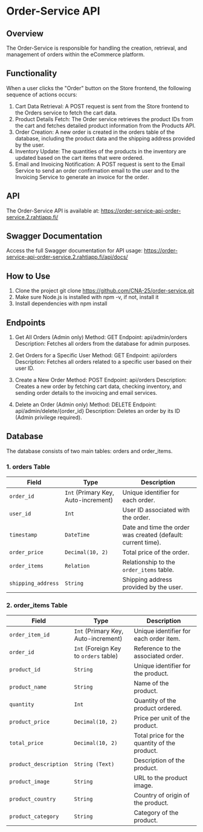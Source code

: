 # Order-Service API

## Overview
The Order-Service is responsible for handling the creation, retrieval, and management of orders within the eCommerce platform.

## Functionality

When a user clicks the "Order" button on the Store frontend, the following sequence of actions occurs:

1. Cart Data Retrieval: A POST request is sent from the Store frontend to the Orders service to fetch the cart data.
2. Product Details Fetch: The Order service retrieves the product IDs from the cart and fetches detailed product information from the Products API.
3. Order Creation: A new order is created in the orders table of the database, including the product data and the shipping address provided by the user.
4. Inventory Update: The quantities of the products in the inventory are updated based on the cart items that were ordered.
5. Email and Invoicing Notification: A POST request is sent to the Email Service to send an order confirmation email to the user and to the Invoicing Service to generate an invoice for the order.

## API
The Order-Service API is available at:
https://order-service-api-order-service.2.rahtiapp.fi/

## Swagger Documentation
Access the full Swagger documentation for API usage:
https://order-service-api-order-service.2.rahtiapp.fi/api/docs/

## How to Use
1. Clone the project git clone https://github.com/CNA-25/order-service.git
2. Make sure Node.js is installed with npm -v, if not, install it
3. Install dependencies with npm install

## Endpoints
1. Get All Orders (Admin only)
Method: GET
Endpoint: api/admin/orders
Description: Fetches all orders from the database for admin purposes.

2. Get Orders for a Specific User
Method: GET
Endpoint: api/orders
Description: Fetches all orders related to a specific user based on their user ID.

3. Create a New Order
Method: POST
Endpoint: api/orders
Description: Creates a new order by fetching cart data, checking inventory, and sending order details to the invoicing and email services.

4. Delete an Order (Admin only)
Method: DELETE
Endpoint: api/admin/delete/{order_id}
Description: Deletes an order by its ID (Admin privilege required).

## Database
The database consists of two main tables: orders and order_items.

### 1. **orders Table**

| Field             | Type                          | Description                                           |
|-------------------|-------------------------------|-------------------------------------------------------|
| `order_id`        | `Int` (Primary Key, Auto-increment) | Unique identifier for each order.                    |
| `user_id`         | `Int`                          | User ID associated with the order.                   |
| `timestamp`       | `DateTime`                     | Date and time the order was created (default: current time). |
| `order_price`     | `Decimal(10, 2)`               | Total price of the order.                            |
| `order_items`     | `Relation`                     | Relationship to the `order_items` table.             |
| `shipping_address`| `String`                       | Shipping address provided by the user.               |

### 2. **order_items Table**

| Field                | Type                          | Description                                           |
|----------------------|-------------------------------|-------------------------------------------------------|
| `order_item_id`      | `Int` (Primary Key, Auto-increment) | Unique identifier for each order item.               |
| `order_id`           | `Int` (Foreign Key to `orders` table) | Reference to the associated order.                   |
| `product_id`         | `String`                       | Unique identifier for the product.                   |
| `product_name`       | `String`                       | Name of the product.                                 |
| `quantity`           | `Int`                          | Quantity of the product ordered.                     |
| `product_price`      | `Decimal(10, 2)`               | Price per unit of the product.                       |
| `total_price`        | `Decimal(10, 2)`               | Total price for the quantity of the product.         |
| `product_description`| `String (Text)`                | Description of the product.                          |
| `product_image`      | `String`                       | URL to the product image.                            |
| `product_country`    | `String`                       | Country of origin of the product.                    |
| `product_category`   | `String`                       | Category of the product.                             |